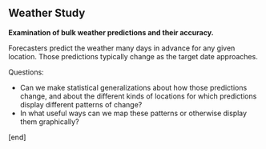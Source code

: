 ## Weather Study

**Examination of bulk weather predictions and their accuracy.**

Forecasters predict the weather many days in advance for any given location. Those predictions typically change as the target date approaches. 

Questions:

 * Can we make statistical generalizations about how those predictions change, and about the different kinds of locations for which predictions display different patterns of change?
 * In what useful ways can we map these patterns or otherwise display them graphically?

[end]
